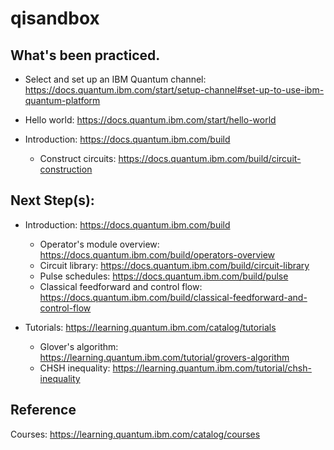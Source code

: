 # qisandbox

## What's been practiced.
- Select and set up an IBM Quantum channel:
https://docs.quantum.ibm.com/start/setup-channel#set-up-to-use-ibm-quantum-platform
- Hello world:
https://docs.quantum.ibm.com/start/hello-world

- Introduction:
https://docs.quantum.ibm.com/build
    - Construct circuits:
    https://docs.quantum.ibm.com/build/circuit-construction

## Next Step(s):
- Introduction:
https://docs.quantum.ibm.com/build
    - Operator's module overview:
    https://docs.quantum.ibm.com/build/operators-overview
    - Circuit library:
    https://docs.quantum.ibm.com/build/circuit-library
    - Pulse schedules:
    https://docs.quantum.ibm.com/build/pulse
    - Classical feedforward and control flow:
    https://docs.quantum.ibm.com/build/classical-feedforward-and-control-flow

- Tutorials:
https://learning.quantum.ibm.com/catalog/tutorials
    - Glover's algorithm:
    https://learning.quantum.ibm.com/tutorial/grovers-algorithm
    - CHSH inequality:
    https://learning.quantum.ibm.com/tutorial/chsh-inequality


## Reference
Courses:
https://learning.quantum.ibm.com/catalog/courses